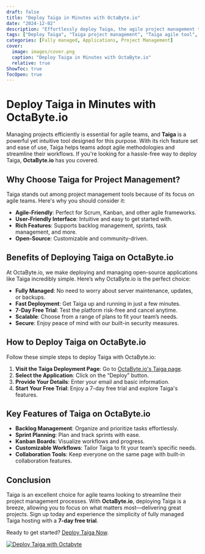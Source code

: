 ```yaml
---
draft: false
title: "Deploy Taiga in Minutes with OctaByte.io"
date: "2024-12-02"
description: "Effortlessly deploy Taiga, the agile project management tool, with OctaByte.io's fully managed platform. Get started with a 7-day free trial and streamline your project management today."
tags: ["Deploy Taiga", "Taiga project management", "Taiga agile tool", "OctaByte.io Taiga", "Taiga free trial", "fully managed Taiga hosting"]
categories: [Fully managed, Applications, Project Management]
cover:
  image: images/cover.png
  caption: "Deploy Taiga in Minutes with OctaByte.io"
  relative: true
ShowToc: true
TocOpen: true
---
```


# Deploy Taiga in Minutes with OctaByte.io

Managing projects efficiently is essential for agile teams, and **Taiga** is a powerful yet intuitive tool designed for this purpose. With its rich feature set and ease of use, Taiga helps teams adopt agile methodologies and streamline their workflows. If you're looking for a hassle-free way to deploy Taiga, **OctaByte.io** has you covered.

## Why Choose Taiga for Project Management?

Taiga stands out among project management tools because of its focus on agile teams. Here's why you should consider it:

- **Agile-Friendly**: Perfect for Scrum, Kanban, and other agile frameworks.  
- **User-Friendly Interface**: Intuitive and easy to get started with.  
- **Rich Features**: Supports backlog management, sprints, task management, and more.  
- **Open-Source**: Customizable and community-driven.

## Benefits of Deploying Taiga on OctaByte.io

At OctaByte.io, we make deploying and managing open-source applications like Taiga incredibly simple. Here’s why OctaByte.io is the perfect choice:

- **Fully Managed**: No need to worry about server maintenance, updates, or backups.  
- **Fast Deployment**: Get Taiga up and running in just a few minutes.  
- **7-Day Free Trial**: Test the platform risk-free and cancel anytime.  
- **Scalable**: Choose from a range of plans to fit your team’s needs.  
- **Secure**: Enjoy peace of mind with our built-in security measures.  

## How to Deploy Taiga on OctaByte.io

Follow these simple steps to deploy Taiga with OctaByte.io:

1. **Visit the Taiga Deployment Page**: Go to [OctaByte.io's Taiga page](https://octabyte.io/applications/project-management/taiga/).  
2. **Select the Application**: Click on the “Deploy” button.  
3. **Provide Your Details**: Enter your email and basic information.  
4. **Start Your Free Trial**: Enjoy a 7-day free trial and explore Taiga's features.  

## Key Features of Taiga on OctaByte.io

- **Backlog Management**: Organize and prioritize tasks effortlessly.  
- **Sprint Planning**: Plan and track sprints with ease.  
- **Kanban Boards**: Visualize workflows and progress.  
- **Customizable Workflows**: Tailor Taiga to fit your team’s specific needs.  
- **Collaboration Tools**: Keep everyone on the same page with built-in collaboration features.

## Conclusion

Taiga is an excellent choice for agile teams looking to streamline their project management processes. With **OctaByte.io**, deploying Taiga is a breeze, allowing you to focus on what matters most—delivering great projects. Sign up today and experience the simplicity of fully managed Taiga hosting with a **7-day free trial**.

Ready to get started? [Deploy Taiga Now](https://octabyte.io/applications/project-management/taiga/).

[![Deploy Taiga with Octabyte](/images/octabyte-deploy.png)](https://octabyte.io/applications/project-management/taiga/)